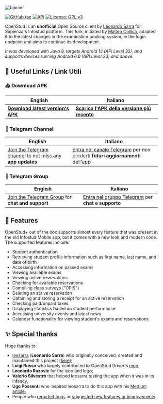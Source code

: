 ![banner](https://user-images.githubusercontent.com/8293810/46977822-72575800-d0cd-11e8-90d9-6132083a0c33.png)

[![GitHub tag](https://img.shields.io/github/v/tag/matypist/openstud_client)](https://github.com/matypist/openstud_client/releases/latest)
[![API](https://img.shields.io/badge/API-23%2B-brightgreen.svg?style=flat)](https://android-arsenal.com/api?level=30)
[![License: GPL v3](https://img.shields.io/badge/License-GPL%20v3-blue.svg)](https://www.gnu.org/licenses/gpl-3.0)

OpenStud is an **unofficial** Open Source client by [Leonardo Sarra](https://github.com/leosarra/) for Sapienza's Infostud platform. This fork, initiated by [Matteo Collica](https://github.com/matypist/), adapted it to the latest changes in the examination booking system, in the login endpoint and aims to continue its development.

_It was developed with Java 8, targets Android 13 (API Level 33), and supports devices running Android 6.0 (API Level 23) and above._

## 🔗 Useful Links / Link Utili

### 📥 Download APK
| English | Italiano |
|---------|----------|
| [**Download latest version's APK**](https://github.com/matypist/openstud_client/releases/latest/download/OpenStud.apk) | [**Scarica l'APK della versione più recente**](https://github.com/matypist/openstud_client/releases/latest/download/OpenStud.apk) |

### 📣 Telegram Channel
| English | Italiano |
|---------|----------|
| [Join the Telegram channel](https://t.me/OpenStud) to not miss any **app updates** | [Entra nel canale Telegram](https://t.me/OpenStud) per non perderti **futuri aggiornamenti** dell'app |

### 💬 Telegram Group
| English | Italiano |
|---------|----------|
| [Join the Telegram Group](https://osgroup.sapienzastudents.net) for **chat and support** | [Entra nel gruppo Telegram](https://osgroup.sapienzastudents.net) per **chat e supporto** |

## 🚀 Features

OpenStud+ out of the box supports almost every feature that was present in the old Infostud Mobile app, but it comes with a new look and modern code. The supported features include:
- Student authentication
- Retrieving student profile information such as first name, last name, and date of birth
- Accessing information on passed exams
- Viewing available exams
- Viewing active reservations
- Checking for available reservations
- Compiling class surveys ("OPIS")
- Deleting an active reservation
- Obtaining and storing a receipt for an active reservation
- Checking paid/unpaid taxes
- Displaying statistics based on student performance
- Accessing university events and latest news
- Calendar functionality for viewing student's exams and reservations

## ✨ Special thanks

Huge thanks to:
- [leosarra](https://github.com/leosarra/) (**Leonardo Sarra**) who originally conceived, created and maintained this project ([here](https://github.com/leosarra/openstud_client));
- **Luigi Russo** who largely contributed to OpenStud Driver's [repo](https://github.com/matypist/openstud_driver);
- **Leonardo Razovic** for the icon and logo;
- **Valerio Silvestro** that helped leosarra testing the app when it was in its infancy;
- **Ugo Possenti** who inspired leosarra to do this app with his [Medium article](https://medium.com/@MEPoss/ora-infostud-non-fa-più-schifo-21720720e556);
- People who [reported bugs](https://github.com/matypist/openstud_client/issues/new?title=[ISSUE]%20Please%20choose%20a%20title%20for%20this%20issue&body=Please%20describe%20the%20issue%20in%20detail%20here.%20Thanks%20in%20advance!) or [suggested new features or improvements](https://github.com/matypist/openstud_client/issues/new?title=[FEATURE%20REQUEST]%20Please%20choose%20a%20title%20for%20this%20feature%20request&body=Please%20describe%20the%20request%20in%20detail%20here.%20Thanks%20in%20advance!).